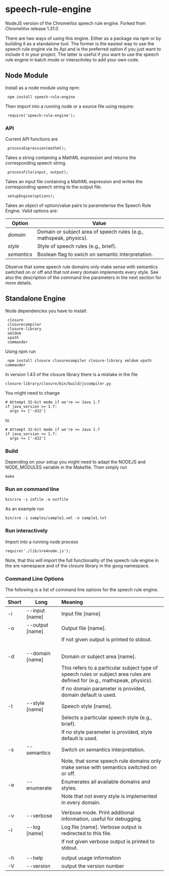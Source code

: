 speech-rule-engine
==================

NodeJS version of the ChromeVox speech rule engine.
Forked from ChromeVox release 1.31.0

There are two ways of using this engine. Either as a package via npm or by
building it as a standalone tool.  The former is the easiest way to use the
speech rule engine via its Api and is the preferred option if you just want to
include it in your project. The latter is useful if you want to use the speech
rule engine in batch mode or interactivley to add your own code.

Node Module
-----------

Install as a node module using npm:

     npm install speech-rule-engine

Then import into a running node or a source file using require:

     require('speech-rule-engine');
     
### API #######

Current API functions are
     
     processExpression(mathml); 

Takes a string containing a MathML expression and returns the corresponding
speech string.

     processFile(input, output);

Takes an input file containing a MathML expression and writes the corresponding
speech string to the output file.

     setupEngine(options);

Takes an object of option/value pairs to parameterise the Speech Rule Engine.
Valid options are:

| Option | Value |
| ---- | ---- |
| *domain* | Domain or subject area of speech rules (e.g., mathspeak, physics).|
| *style* | Style of speech rules (e.g., brief).|
| *semantics* | Boolean flag to swich on semantic interpretation.|

Observe that some speech rule domains only make sense with semantics switched on
or off and that not every domain implements every style. See also the
description of the command line parameters in the next section for more details.

Standalone Engine
-----------------

Node dependencies you have to install:

     closure
     closurecompiler
     closure-library
     xmldom
     xpath
     commander
 
Using npm run

     npm install closure closurecompiler closure-library xmldom xpath commander


In version 1.43 of the closure library there is a mistake in the file 

    closure-library/closure/bin/build/jscompiler.py 

You might need to change

    # Attempt 32-bit mode if we're <= Java 1.7
    if java_version >= 1.7:
      args += ['-d32']

to 

    # Attempt 32-bit mode if we're <= Java 1.7
    if java_version <= 1.7:
      args += ['-d32']

### Build #############

Depending on your setup you might need to adapt the NODEJS and NODE_MODULES
variable in the Makefile.  Then simply run

    make

### Run on command line ############


    bin/sre -i infile -o outfile

As an example run

    bin/sre -i samples/sample1.xml -o sample1.txt
    
### Run interactively ############

Import into a running node process

    require('./lib/sre4node.js');

Note, that this will import the full functionality of the speech rule engine in
the sre namespace and of the closure library in the goog namespace.
  

### Command Line Options ###########

The following is a list of command line options for the speech rule engine.

| Short | Long | Meaning | 
| ----- | ---- | :------- |
| -i | --input [name]  | Input file [name] |
| -o | --output [name] | Output file [name].
||| If not given output is printed to stdout. |
| | |
| | |
| | |
| -d | --domain [name] | Domain or subject area [name]. |
||| This refers to a particular subject type of speech rules or subject area rules are defined for (e.g., mathspeak, physics). |
||| If no domain parameter is provided, domain default is used. |
| -t | --style [name]  | Speech style [name]. |
||| Selects a particular speech style (e.g., brief). |
||| If no style parameter is provided, style default is used. |
| -s | --semantics     | Switch on semantics interpretation. |
||| Note, that some speech rule domains only make sense with semantics switched on or off. |
| -e | --enumerate     | Enumerates all available domains and styles. |
||| Note that not every style is implemented in every domain. |
| | |
| -v | --verbose       | Verbose mode. Print additional information, useful for debugging. |
| -l | --log [name]    | Log file [name]. Verbose output is redirected to this file. |
||| If not given verbose output is printed to stdout. |
| | |
| -h | --help   | output usage information |
| -V | --version  |      output the version number |
